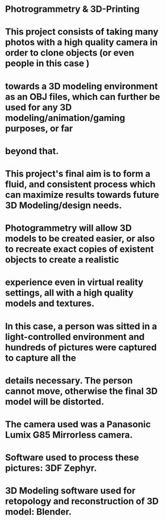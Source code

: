 # Photrogrammetry & 3D-Printing

# This project consists of taking many photos with a high quality camera in order to clone objects (or even people in this case )
# towards a 3D modeling environment as an OBJ files, which can further be used for any 3D modeling/animation/gaming purposes, or far
# beyond that.

# This project's final aim is to form a fluid, and consistent process which can maximize results towards  future 3D Modeling/design needs.

# Photogrammetry will allow 3D models to be created easier, or also to recreate exact copies of existent objects to create a realistic 
# experience even in virtual reality settings, all with a high quality models and textures.

# In this case, a person was sitted in a light-controlled environment and hundreds of pictures were captured to capture all the 
# details necessary. The person cannot move, otherwise the final 3D model will be distorted. 

# The camera used was a Panasonic Lumix G85 Mirrorless camera.
# Software used to process these pictures: 3DF Zephyr.
# 3D Modeling software used for retopology and reconstruction of 3D model: Blender.
